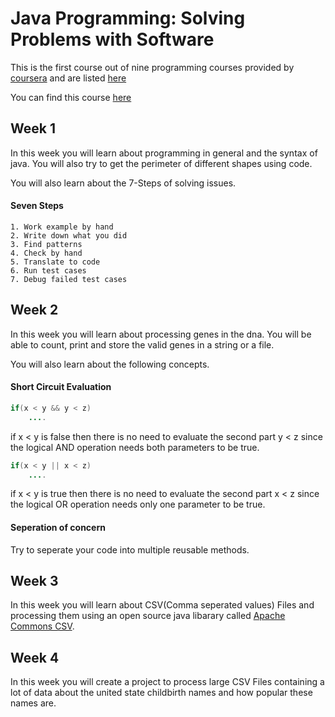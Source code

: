 # Java Programming: Solving Problems with Software
This is the first course out of nine programming courses provided by [coursera](https://www.coursera.org/) and are listed [here](https://github.com/ForrestKnight/open-source-cs)

You can find this course [here](https://www.coursera.org/learn/java-programming)


## Week 1
In this week you will learn about programming in general and the syntax of java. You will also try to get the perimeter of different shapes using code.

You will also learn about the 7-Steps of solving issues.

#### Seven Steps 
    1. Work example by hand
    2. Write down what you did
    3. Find patterns
    4. Check by hand
    5. Translate to code
    6. Run test cases
    7. Debug failed test cases


## Week 2
In this week you will learn about processing genes in the dna. You will be able to count, print and store the valid genes in a string or a file.

You will also learn about the following concepts.

#### Short Circuit Evaluation

```java
if(x < y && y < z)
    ....
```
if x < y is false then there is no need to evaluate the second part y < z since the logical AND operation needs both parameters to be true.

```java
if(x < y || x < z)
    ....
```
if x < y is true then there is no need to evaluate the second part x < z since the logical OR operation needs only one parameter to be true.


#### Seperation of concern
Try to seperate your code into multiple reusable methods.


## Week 3
In this week you will learn about CSV(Comma seperated values) Files and processing them using an open source java libarary called 
[Apache Commons CSV](https://commons.apache.org/proper/commons-csv/).


## Week 4 
In this week you will create a project to process large CSV Files containing a lot of data about the united state childbirth names and how popular these names are.